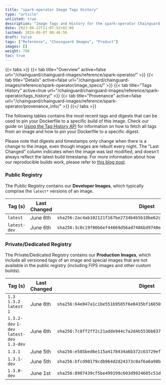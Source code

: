 ```yaml
---
title: "spark-operator Image Tags History"
type: "article"
unlisted: true
description: "Image Tags and History for the spark-operator Chainguard Image"
date: 2023-06-22T11:07:52+02:00
lastmod: 2024-06-07 00:46:50
draft: false
tags: ["Reference", "Chainguard Images", "Product"]
images: []
weight: 700
toc: true
---
```


{{< tabs >}}
{{< tab title="Overview" active=false url="/chainguard/chainguard-images/reference/spark-operator/" >}}
{{< tab title="Details" active=false url="/chainguard/chainguard-images/reference/spark-operator/image_specs/" >}}
{{< tab title="Tags History" active=true url="/chainguard/chainguard-images/reference/spark-operator/tags_history/" >}}
{{< tab title="Provenance" active=false url="/chainguard/chainguard-images/reference/spark-operator/provenance_info/" >}}
{{</ tabs >}}

The following tables contains the most recent tags and digests that can be used to pin your Dockerfile to a specific build of this image. Check our guide on [Using the Tag History API](/chainguard/chainguard-images/using-the-tag-history-api/) for information on how to fetch all tags from an image and how to pin your Dockerfile to a specific digest.

Please note that digests and timestamps only change when there is a change to the image, even though images are rebuilt every night. The "Last Changed" column indicates when the image was last modified, and doesn't always reflect the latest build timestamp. For more information about how our reproducible builds work, please refer to [this blog post](https://www.chainguard.dev/unchained/reproducing-chainguards-reproducible-image-builds).

### Public Registry
The Public Registry contains our **Developer Images**, which typically comprise the `latest*` versions of an image.

| Tag (s)       | Last Changed | Digest                                                                    |
|---------------|--------------|---------------------------------------------------------------------------|
|  `latest`     | June 6th     | `sha256:2ac4ab102121f167be2734b4b5b10be62c20d449619a374b3eda520c89a3c44e` |
|  `latest-dev` | June 6th     | `sha256:3c0c19f00b6ef44669d56ad7486bd9740e7e3d208f1c6689ea21787a10bcd643` |


### Private/Dedicated Registry
The Private/Dedicated Registry contains our **Production Images**, which include all versioned tags of an image and special images that are not available in the public registry (including FIPS images and other custom builds).

| Tag (s)                                     | Last Changed | Digest                                                                    |
|---------------------------------------------|--------------|---------------------------------------------------------------------------|
|  `1.3` `1.3.2` `latest` `1`                 | June 6th     | `sha256:64e047a1c1be551b9585f6e8435bf1665053f8b9eb6acefc997d1189e4bf722c` |
|  `1.3.2-dev` `1-dev` `latest-dev` `1.3-dev` | June 6th     | `sha256:7c0ff2ff2c21adde944c7a2d4b553bb837ea11f55552ddd6afe087f3ced25ed0` |
|  `1.3.1`                                    | June 5th     | `sha256:e585bed6e115a4178434a6b372c63729ef67a0c7d70c4b23c9328b0732186440` |
|  `1.3.1-dev`                                | June 5th     | `sha256:bfcd90179cdb964d2d24373c0af6a6a98bb522843302abf0fbbaea313416fadc` |
|  `1.3.0-dev`                                | June 1st     | `sha256:8907439cf5be499199c603d9924605c51da9f71db3d0b8491f66e4ed6b14210f` |

